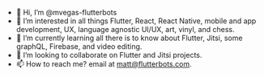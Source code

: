 - 👋 Hi, I’m @mvegas-flutterbots
- 👀 I’m interested in all things Flutter, React, React Native, mobile and app development, UX, language agnostic UI/UX, art, vinyl, and chess.
- 🌱 I’m currently learning all there is to know about Flutter, Jitsi, some graphQL, Firebase, and video editing.
- 💞️ I’m looking to collaborate on Flutter and Jitsi projects.
- 📫 How to reach me? email at matt@flutterbots.com.

<!---
mvegas-flutterbots/mvegas-flutterbots is a ✨ special ✨ repository because its `README.md` (this file) appears on your GitHub profile.
You can click the Preview link to take a look at your changes.
--->

